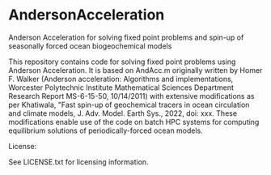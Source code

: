 # AndersonAcceleration
Anderson Acceleration for solving fixed point problems and spin-up of seasonally forced ocean biogeochemical models

This repository contains code for solving fixed point problems using Anderson Acceleration. It is based on 
AndAcc.m originally written by Homer F. Walker (Anderson acceleration: Algorithms and implementations, 
Worcester Polytechnic Institute Mathematical Sciences Department Research Report MS-6-15-50, 10/14/2011) 
with extensive modifications as per Khatiwala, "Fast spin-up of geochemical tracers in ocean circulation 
and climate models, J. Adv. Model. Earth Sys., 2022, doi: xxx. These modifications enable use of the code 
on batch HPC systems for computing equilibrium solutions of periodically-forced ocean models. 

License:

See LICENSE.txt for licensing information.
